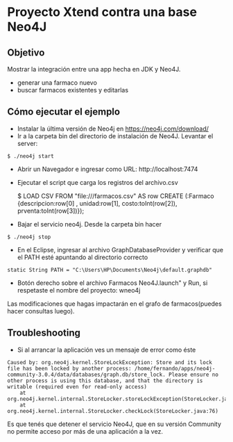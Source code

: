 ﻿#  Proyecto Xtend contra una base Neo4J

## Objetivo
Mostrar la integración entre una app hecha en JDK y Neo4J.



* generar una farmaco nuevo
* buscar farmacos existentes y editarlas

## Cómo ejecutar el ejemplo

* Instalar la última versión de Neo4j en https://neo4j.com/download/
* Ir a la carpeta bin del directorio de instalación de Neo4J. Levantar el server: 

```
$ ./neo4j start
```

* Abrir un Navegador e ingresar como URL: http://localhost:7474
* Ejecutar el script que  carga los registros del archivo.csv

  $ LOAD CSV FROM "file:///farmacos.csv" AS row CREATE (:Farmaco  {descripcion:row[0] , unidad:row[1], costo:toInt(row[2]), prventa:toInt(row[3])});

* Bajar el servicio neo4j. Desde la carpeta bin hacer

```
$ ./neo4j stop
```

* En el Eclipse, ingresar al archivo GraphDatabaseProvider y verificar que el PATH esté apuntando al directorio correcto

``` Xtend
static String PATH = "C:\Users\HP\Documents\Neo4j\default.graphdb"
```

* Botón derecho sobre el archivo Farmacos Neo4J.launch" y Run, si respetaste el nombre del proyecto: wneo4j



Las modificaciones que hagas impactarán en el grafo de farmacos(puedes hacer consultas luego).




## Troubleshooting

* Si al arrancar la aplicación ves un mensaje de error como éste

```
Caused by: org.neo4j.kernel.StoreLockException: Store and its lock file has been locked by another process: /home/fernando/apps/neo4j-community-3.0.4/data/databases/graph.db/store_lock. Please ensure no other process is using this database, and that the directory is writable (required even for read-only access)
	at org.neo4j.kernel.internal.StoreLocker.storeLockException(StoreLocker.java:90)
	at org.neo4j.kernel.internal.StoreLocker.checkLock(StoreLocker.java:76)
```

Es que tenés que detener el servicio Neo4J, que en su versión Community no permite acceso por más de una aplicación a la vez.

